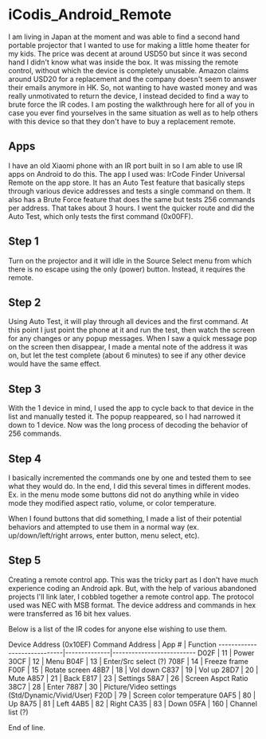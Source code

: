 # iCodis_Android_Remote

I am living in Japan at the moment and was able to find a second hand portable projector that I wanted to use for making a little home theater for my kids. The price was decent at around USD50 but since it was second hand I didn't know what was inside the box. It was missing the remote control, without which the device is completely unusable. Amazon claims around USD20 for a replacement and the company doesn't seem to answer their emails anymore in HK. So, not wanting to have wasted money and was really unmotivated to return the device, I instead decided to find a way to brute force the IR codes. I am posting the walkthrough here for all of you in case you ever find yourselves in the same situation as well as to help others with this device so that they don't have to buy a replacement remote.

## Apps

I have an old Xiaomi phone with an IR port built in so I am able to use IR apps on Android to do this. The app I used was: IrCode Finder Universal Remote on the app store. It has an Auto Test feature that basically steps through various device addresses and tests a single command on them. It also has a Brute Force feature that does the same but tests 256 commands per address. That takes about 3 hours. I went the quicker route and did the Auto Test, which only tests the first command (0x00FF).

## Step 1

Turn on the projector and it will idle in the Source Select menu from which there is no escape using the only (power) button. Instead, it requires the remote.

## Step 2

Using Auto Test, it will play through all devices and the first command. At this point I just point the phone at it and run the test, then watch the screen for any changes or any popup messages. When I saw a quick message pop on the screen then disappear, I made a mental note of the address it was on, but let the test complete (about 6 minutes) to see if any other device would have the same effect.

## Step 3

With the 1 device in mind, I used the app to cycle back to that device in the list and manually tested it. The popup reappeared, so I had narrowed it down to 1 device. Now was the long process of decoding the behavior of 256 commands.

## Step 4

I basically incremented the commands one by one and tested them to see what they would do. In the end, I did this several times in different modes. Ex. in the menu mode some buttons did not do anything while in video mode they modified aspect ratio, volume, or color temperature.

When I found buttons that did something, I made a list of their potential behaviors and attempted to use them in a normal way (ex. up/down/left/right arrows, enter button, menu select, etc).

## Step 5

Creating a remote control app. This was the tricky part as I don't have much experience coding an Android apk. But, with the help of various abandoned projects I'll link later, I cobbled together a remote control app.
The protocol used was NEC with MSB format. The device address and commands in hex were transferred as 16 bit hex values.

Below is a list of the IR codes for anyone else wishing to use them.

Device Address (0x10EF)
Command Address    |    App #    |    Function
-----------------------------|--------------|--------------------------
D02F                          |    11         |    Power
30CF                          |    12         |    Menu
B04F                          |    13         |    Enter/Src select (?)
708F                          |    14         |    Freeze frame
F00F                          |    15         |    Rotate screen
48B7                          |    18         |    Vol down
C837                          |    19         |    Vol up
28D7                          |    20         |    Mute
A857                          |    21         |    Back
E817                          |    23         |    Settings
58A7                          |    26         |    Screen Aspct Ratio
38C7                          |    28         |    Enter
7887                          |    30         |    Picture/Video settings (Std/Dynamic/Vivid/User)
F20D                          |    79         |    Screen color temperature
0AF5                          |    80         |    Up
8A75                          |    81         |    Left
4AB5                          |    82         |    Right
CA35                          |    83         |    Down
05FA                          |    160        |    Channel list (?)


End of line.